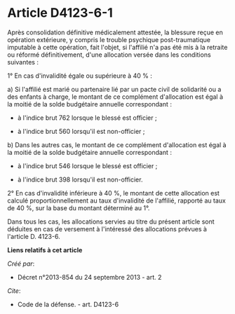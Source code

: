 # Article D4123-6-1

Après consolidation définitive médicalement attestée, la blessure reçue en opération extérieure, y compris le trouble
psychique post-traumatique imputable à cette opération, fait l'objet, si l'affilié n'a pas été mis à la retraite ou réformé
définitivement, d'une allocation versée dans les conditions suivantes : 

1° En cas d'invalidité égale ou supérieure à 40 % : 

a) Si l'affilié est marié ou partenaire lié par un pacte civil de solidarité ou a des enfants à charge, le montant de ce
complément d'allocation est égal à la moitié de la solde budgétaire annuelle correspondant :

- à l'indice brut 762 lorsque le blessé est officier ;

- à l'indice brut 560 lorsqu'il est non-officier ; 

b) Dans les autres cas, le montant de ce complément d'allocation est égal à la moitié de la solde budgétaire annuelle
correspondant :

- à l'indice brut 546 lorsque le blessé est officier ;

- à l'indice brut 398 lorsqu'il est non-officier. 

2° En cas d'invalidité inférieure à 40 %, le montant de cette allocation est calculé proportionnellement au taux d'invalidité
de l'affilié, rapporté au taux de 40 %, sur la base du montant déterminé au 1°. 

Dans tous les cas, les allocations servies au titre du présent article sont déduites en cas de versement à l'intéressé des
allocations prévues à l'article D. 4123-6.

**Liens relatifs à cet article**

_Créé par_:

  - Décret n°2013-854 du 24 septembre 2013 - art. 2

_Cite_:

  - Code de la défense. - art. D4123-6
